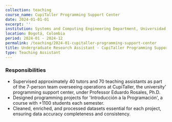```yaml
---
collection: teaching
course_name: CupiTaller Programming Support Center
date: 2024-01-01-01
excerpt: ''
institution: Systems and Computing Engineering Department, Universidad de los Andes
location: Bogotá, Colombia
period: 2024-01 - 2024-12
permalink: /teaching/2024-01-cupitaller-programming-support-center
title: Undergraduate Research Assistant - CupiTaller Programming Support Center
type: Teaching Assistant
---
```


### Responsibilities

* Supervised approximately 40 tutors and 70 teaching assistants as part of the 7-person team overseeing operations at CupiTaller, the university' programming support center, under Professor Eduardo Rosales, Ph.D.
* Designed programming projects for 'Introducción a la Programación', a course with +1100 students each semester.
* Cleaned, enriched, and processed datasets essential for each project, ensuring data accuracy completeness and consistency.
